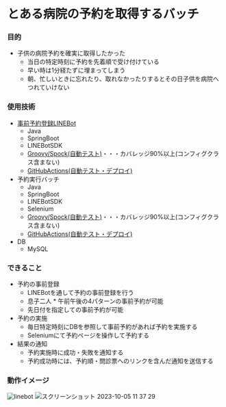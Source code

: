 # とある病院の予約を取得するバッチ

### 目的
- 子供の病院予約を確実に取得したかった
  - 当日の特定時刻に予約を先着順で受け付けている
  - 早い時は1分経たずに埋まってしまう
  - 朝、忙しいときに忘れたり、取れなかったりするとその日子供を病院へつれていけない
  
### 使用技術  
- [事前予約登録LINEBot](https://github.com/k-matsumoto-214/kirin-linebot)
  - Java
  - SpringBoot
  - LINEBotSDK
  - [Groovy/Spock(自動テスト)](https://github.com/k-matsumoto-214/kirin-linebot/tree/master/src/test/groovy/com/kirin/linebot)・・・カバレッジ90%以上(コンフィグクラス含まない)
  - [GitHubActions(自動テスト・デプロイ)](https://github.com/k-matsumoto-214/kirin-linebot/actions)
- 予約実行バッチ
  - Java
  - SpringBoot
  - LINEBotSDK
  - Selenium
  - [Groovy/Spock(自動テスト)](https://github.com/k-matsumoto-214/kirin-reservation-batch/tree/master/src/test/groovy/com/kirin/reservation)・・・カバレッジ90%以上(コンフィグクラス含まない)
  - [GitHubActions(自動テスト・デプロイ)](https://github.com/k-matsumoto-214/kirin-reservation-batch/actions)
- DB
  - MySQL


### できること
- 予約の事前登録
  - LINEBotを通して予約の事前登録を行う
  - 息子二人 * 午前午後の4パターンの事前予約が可能
  - 先日付を指定しての事前予約が可能
- 予約の実施
  - 毎日特定時刻にDBを参照して事前予約があれば予約を実施する
  - Seleniumにて予約ページを操作して予約する
- 結果の通知
  - 予約実施時に成功・失敗を通知する
  - 予約成功時には、予約順・問診票へのリンクを含んだ通知を送信する
 


### 動作イメージ
![linebot](https://github.com/k-matsumoto-214/kirin-linebot/assets/91876695/9153b065-be71-4519-aa62-87892bfc0eec)
![スクリーンショット 2023-10-05 11 37 29](https://github.com/k-matsumoto-214/kirin-linebot/assets/91876695/4e0df785-2cd5-495f-9627-ed460da1b415)



